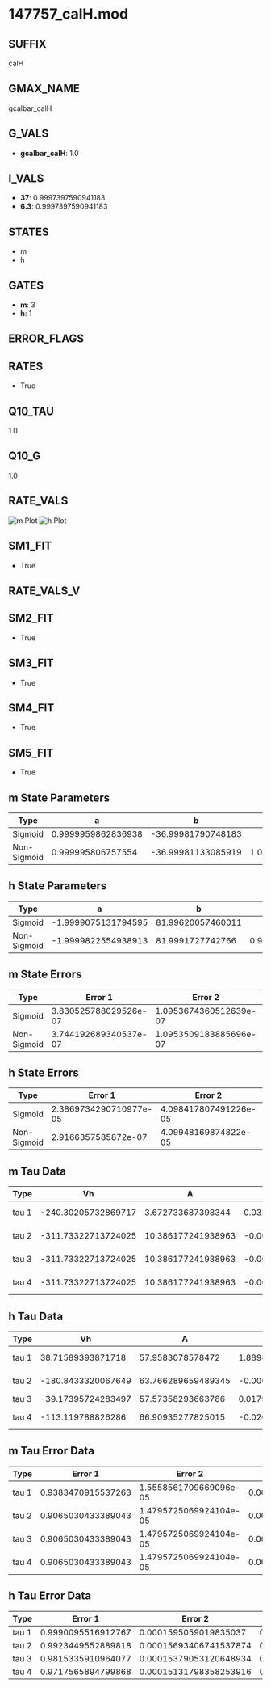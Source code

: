 # 147757_calH.mod

## SUFFIX

calH

## GMAX_NAME

gcalbar_calH

## G_VALS

- **gcalbar_calH**: 1.0

## I_VALS

- **37**: 0.9997397590941183
- **6.3**: 0.9997397590941183

## STATES

- m
- h

## GATES

- **m**: 3
- **h**: 1

## ERROR_FLAGS


## RATES

- True

## Q10_TAU

1.0

## Q10_G

1.0

## RATE_VALS

![m Plot](/Users/pbozelos/Dropbox/icg-Chai-Panos/supermodels/output_markdown_files/Ca/147757_calH.mod/images/m.png)
![h Plot](/Users/pbozelos/Dropbox/icg-Chai-Panos/supermodels/output_markdown_files/Ca/147757_calH.mod/images/h.png)

## SM1_FIT

- True

## RATE_VALS_V

## SM2_FIT

- True

## SM3_FIT

- True

## SM4_FIT

- True

## SM5_FIT

- True

## m State Parameters

| Type | a | b | c | d |
| --- | --- | --- | --- | --- |
| Sigmoid | 0.9999959862836938 | -36.99981790748183 |
| Non-Sigmoid | 0.999995806757554 | -36.99981133085919 | 1.0000000818892867 | -5.183183226449832e-08 |

## h State Parameters

| Type | a | b | c | d |
| --- | --- | --- | --- | --- |
| Sigmoid | -1.9999075131794595 | 81.99620057460011 |
| Non-Sigmoid | -1.9999822554938913 | 81.9991727742766 | 0.9999810866087161 | -6.126589212208246e-09 |

## m State Errors

| Type | Error 1 | Error 2 | Error 3 |
| --- | --- | --- | --- |
| Sigmoid | 3.830525788029526e-07 | 1.0953674360512639e-07 | 2.4810462191786437e-07 |
| Non-Sigmoid | 3.744192689340537e-07 | 1.0953509183885696e-07 | 2.4251279406066354e-07 |

## h State Errors

| Type | Error 1 | Error 2 | Error 3 |
| --- | --- | --- | --- |
| Sigmoid | 2.3869734290710977e-05 | 4.098417807491226e-05 | 1.8539655323800074e-05 |
| Non-Sigmoid | 2.9166357585872e-07 | 4.09948169874822e-05 | 2.2653549893230186e-07 |

## m Tau Data

| Type | Vh | A | b1 | b2 | c1 | c2 | d1 | d2 | e1 | e2 |
| --- | --- | --- | --- | --- | --- | --- | --- | --- | --- | --- |
| tau 1 | -240.30205732869717 | 3.672733687398344 | 0.03240739736234548 | 6.88074468259203e-05 |
| tau 2 | -311.73322713724025 | 10.386177241938963 | -0.005230115792145604 | 3.513065773122323e-05 | 0.0052302665214641044 | -6.519814009667894e-06 |
| tau 3 | -311.73322713724025 | 10.386177241938963 | -0.005230115792145604 | 3.513065773122323e-05 | 0.0 | 0.0052302665214641044 | -6.519814009667894e-06 | 0.0 |
| tau 4 | -311.73322713724025 | 10.386177241938963 | -0.005230115792145604 | 3.513065773122323e-05 | 0.0 | 0.0 | 0.0052302665214641044 | -6.519814009667894e-06 | 0.0 | 0.0 |

## h Tau Data

| Type | Vh | A | b1 | b2 | c1 | c2 | d1 | d2 | e1 | e2 |
| --- | --- | --- | --- | --- | --- | --- | --- | --- | --- | --- |
| tau 1 | 38.71589393871718 | 57.9583078578472 | 1.8894472978063595e-05 | -1.865862678970841e-05 |
| tau 2 | -180.8433320067649 | 63.766289659489345 | -0.00014252427498191085 | 2.0179734050591607e-05 | 0.0035382772361117016 | -3.870474109787939e-06 |
| tau 3 | -39.17395724283497 | 57.57358293663786 | 0.01792371595995558 | 0.0001869714529162265 | 8.874059719423872e-07 | 0.01785250283628538 | -0.00015524690753569075 | 4.4842759516014175e-07 |
| tau 4 | -113.119788826286 | 66.90935277825015 | -0.02045661960982569 | 0.0016670020073379012 | -2.4659824329252386e-05 | 1.366003769779951e-07 | 0.020383605316342816 | -0.00018283899669588105 | 7.161742265083778e-07 | -1.0353802225284272e-09 |

## m Tau Error Data

| Type | Error 1 | Error 2 | Error 3 |
| --- | --- | --- | --- |
| tau 1 | 0.9383470915537263 | 1.5558561709669096e-05 | 0.005111973460343322 |
| tau 2 | 0.9065030433389043 | 1.4795725069924104e-05 | 0.004938491887469771 |
| tau 3 | 0.9065030433389043 | 1.4795725069924104e-05 | 0.004938491887469771 |
| tau 4 | 0.9065030433389043 | 1.4795725069924104e-05 | 0.004938491887469771 |

## h Tau Error Data

| Type | Error 1 | Error 2 | Error 3 |
| --- | --- | --- | --- |
| tau 1 | 0.9990095516912767 | 0.0001595059019835037 | 0.01821286497080749 |
| tau 2 | 0.9923449552889818 | 0.00015693406741537874 | 0.018091363235259082 |
| tau 3 | 0.9815335910964077 | 0.00015379053120648934 | 0.017894262100584018 |
| tau 4 | 0.9717565894799868 | 0.00015131798358253916 | 0.01771601834910258 |

